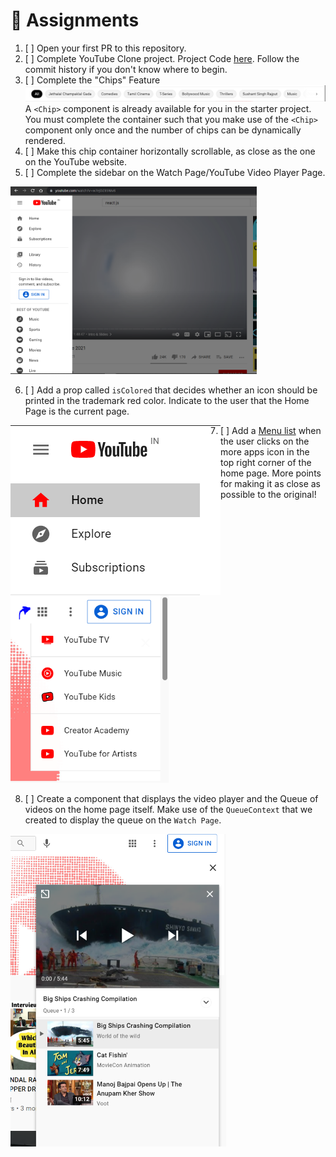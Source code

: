 # 📝 Assignments

1. [ ] Open your first PR to this repository.
2. [ ] Complete YouTube Clone project. Project Code [here](https://github.com/salikadave/react-youtube-clone). Follow the commit history if you don't know where to begin.
3. [ ] Complete the "Chips" Feature
       ![](./images/chips.PNG)
       A `<Chip>` component is already available for you in the starter project. You must complete the container such that you make use of the `<Chip>` component only once and the number of chips can be dynamically rendered.
4. [ ] Make this chip container horizontally scrollable, as close as the one on the YouTube website.
5. [ ] Complete the sidebar on the Watch Page/YouTube Video Player Page.

<img src="images/watchSidebar.PNG" height="300" /> 

6. [ ] Add a prop called `isColored` that decides whether an icon should be printed in the trademark red color. Indicate to the user that the Home Page is the current page.

<img src="images/home1.PNG" style="float: left" />
   
7. [ ] Add a [Menu list](https://material-ui.com/components/menus/#menus) when the user clicks on the more apps icon in the top right corner of the home page. More points for making it as close as possible to the original!

<img src="images/home2.PNG" height="300" /> 
      
8. [ ] Create a component that displays the video player and the Queue of videos on the home page itself. Make use of the `QueueContext` that we created to display the queue on the `Watch Page`.

<img src="images/queue1.PNG" height="500" />

   <!-- _This space will be updated soon_ -->
